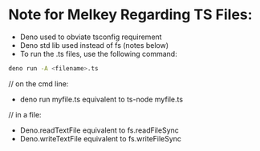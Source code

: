 # Note for Melkey Regarding TS Files:

- Deno used to obviate tsconfig requirement
- Deno std lib used instead of fs (notes below)
- To run the .ts files, use the following command:

```bash
deno run -A <filename>.ts
```

// on the cmd line:

- deno run myfile.ts equivalent to ts-node myfile.ts

// in a file:

- Deno.readTextFile equivalent to fs.readFileSync
- Deno.writeTextFile equivalent to fs.writeFileSync
